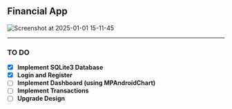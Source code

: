 ## Financial App

![Screenshot at 2025-01-01 15-11-45](https://github.com/user-attachments/assets/bb2aea0a-68d0-42a7-b4cc-8bee352c46ec)

---

### TO DO

- [x] **Implement SQLite3 Database**
- [x] **Login and Register**
- [ ] **Implement Dashboard (using MPAndroidChart)**
- [ ] **Implement Transactions**
- [ ] **Upgrade Design**
